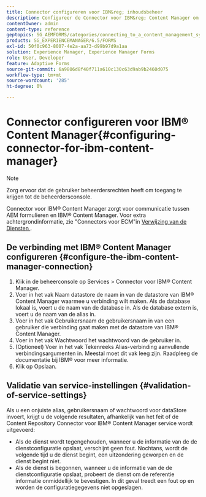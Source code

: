 ```yaml
---
title: Connector configureren voor IBM&reg; inhoudsbeheer
description: Configureer de Connector voor IBM&reg; Content Manager om communicatie tussen AEM formulieren en IBM&reg; Content Manager in te schakelen.
contentOwner: admin
content-type: reference
geptopics: SG_AEMFORMS/categories/connecting_to_a_content_management_system
products: SG_EXPERIENCEMANAGER/6.5/FORMS
exl-id: 50f0c963-8007-4e2a-aa73-d99b97d9a1aa
solution: Experience Manager, Experience Manager Forms
role: User, Developer
feature: Adaptive Forms
source-git-commit: 6a9806d8f40f711a610c130c63d9ab9b2460d075
workflow-type: tm+mt
source-wordcount: '285'
ht-degree: 0%

---
```


# Connector configureren voor IBM® Content Manager{#configuring-connector-for-ibm-content-manager}

>[!NOTE]
> 
> Zorg ervoor dat de gebruiker beheerdersrechten heeft om toegang te krijgen tot de beheerdersconsole.

Connector voor IBM® Content Manager zorgt voor communicatie tussen AEM formulieren en IBM® Content Manager. Voor extra achtergrondinformatie, zie &quot;Connectors voor ECM&quot;in [ Verwijzing van de Diensten ](https://www.adobe.com/go/learn_aemforms_services_63).

## De verbinding met IBM® Content Manager configureren {#configure-the-ibm-content-manager-connection}

1. Klik in de beheerconsole op Services > Connector voor IBM® Content Manager.
1. Voer in het vak Naam datastore de naam in van de datastore van IBM® Content Manager waarmee u verbinding wilt maken. Als de database lokaal is, voert u de naam van de database in. Als de database extern is, voert u de naam van de alias in.
1. Voer in het vak Gebruikersnaam de gebruikersnaam in van een gebruiker die verbinding gaat maken met de datastore van IBM® Content Manager.
1. Voer in het vak Wachtwoord het wachtwoord van de gebruiker in.
1. (Optioneel) Voer in het vak Tekenreeks Alias-verbinding aanvullende verbindingsargumenten in. Meestal moet dit vak leeg zijn. Raadpleeg de documentatie bij IBM® voor meer informatie.
1. Klik op Opslaan.

## Validatie van service-instellingen {#validation-of-service-settings}

Als u een onjuiste alias, gebruikersnaam of wachtwoord voor dataStore invoert, krijgt u de volgende resultaten, afhankelijk van het feit of de Content Repository Connector voor IBM® Content Manager service wordt uitgevoerd:

* Als de dienst wordt tegengehouden, wanneer u de informatie van de de dienstconfiguratie opslaat, verschijnt geen fout. Nochtans, wordt de volgende tijd u de dienst begint, een uitzondering geworpen en de dienst begint niet.
* Als de dienst is begonnen, wanneer u de informatie van de de dienstconfiguratie opslaat, probeert de dienst om de referentie informatie onmiddellijk te bevestigen. In dit geval treedt een fout op en worden de configuratiegegevens niet opgeslagen.
